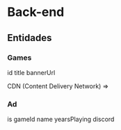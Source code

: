 # Back-end

## Entidades

### Games

id 
title
bannerUrl

CDN (Content Delivery Network) => 

### Ad

is
gameId
name
yearsPlaying
discord

